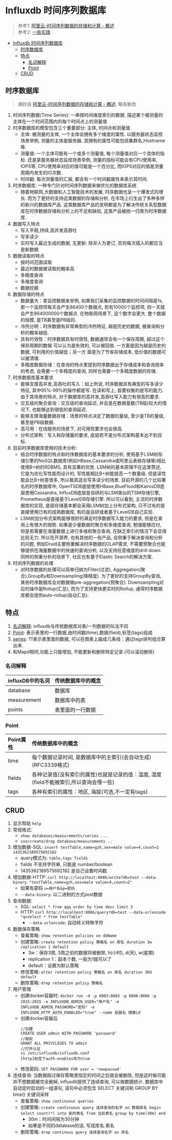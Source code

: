 # Influxdb 时间序列数据库
> 参考1: [阿里云-时间序列数据的存储和计算 - 概述](https://yq.aliyun.com/articles/104243)   
> 参考2: [一些实践](https://github.com/GuoZhenghao/note/blob/master/DataBase/InfluxDB/Use/Use.md)  

<!-- TOC -->

- [Influxdb 时间序列数据库](#influxdb-时间序列数据库)
    - [时序数据库](#时序数据库)
    - [特点](#特点)
        - [名词解释](#名词解释)
        - [Point](#point)
    - [CRUD](#crud)

<!-- /TOC -->

## 时序数据库
> 摘抄自 [阿里云-时间序列数据的存储和计算 - 概述](https://yq.aliyun.com/articles/104243), 略有删改

1. 时间序列数据(Time Series): 一串按时间维度索引的数据. 描述某个被测量的主体在一个时间范围内的每个时间点上的测量值
1. 时序数据库的模型包含三个重要部分: 主体, 时间点和测量值
    - 主体: 被测量的主体, 一个主体会拥有多个维度的属性. 以服务器状态监控场景举例, 测量的主体是服务器, 其拥有的属性可能包括集群名,Hostname等. 
    - 测量值: 一个主体可能有一个或多个测量值, 每个测量值对应一个具体的指标. 还是拿服务器状态监控场景举例, 测量的指标可能会有CPU使用率, IOPS等, CPU使用率对应的值可能是一个百分比, 而IOPS对应的值是测量周期内发生的IO次数. 
    - 时间戳: 每次测量值的汇报, 都会有一个时间戳属性来表示其时间. 
2. 时序数据库: 一种专门针对时间序列数据来做优化的数据库系统
    - 随着物联网,大数据和人工智能技术的发展, 时序数据也呈一个爆发式的增长. 而为了更好的支持这类数据的存储和分析, 在市场上衍生出了多种多样的新兴的数据库产品. 这类数据库产品的发明都是为了解决传统关系型数据库在时序数据存储和分析上的不足和缺陷, 这类产品被统一归类为时序数据库.
3. 数据写入特点
    - 写入平稳,持续,高并发高吞吐
    - 写多读少
    - 实时写入最近生成的数据, 无更新: 除非人为更订, 否则每次插入的都应当是新数据
3. 数据读取的特点
    - 按时间范围读取
    - 最近的数据被读取的概率高
    - 多精度查询
    - 多维度查询
    - 数据挖掘
3. 数据存储的特点
    - 数据量大：拿监控数据来举例, 如果我们采集的监控数据的时间间隔是1s, 那一个监控项每天会产生86400个数据点, 若有10000个监控项, 则一天就会产生864000000个数据点. 在物联网场景下, 这个数字会更大. 整个数据的规模, 是TB甚至是PB级的. 
    - 冷热分明：时序数据有非常典型的冷热特征, 越是历史的数据, 被查询和分析的概率越低. 
    - 具有时效性：时序数据具有时效性, 数据通常会有一个保存周期, 超过这个保存周期的数据  可以认为是失效的, 可以被回收. 一方面是因为越是历史的数据, 可利用的价值越低；另一方 面是为了节省存储成本, 低价值的数据可以被清理. 
    - 多精度数据存储：在查询的特点里提到时序数据出于存储成本和查询效率的考虑, 会需要一个多精度的查询, 同样也需要一个多精度数据的存储. 
4. 时序数据库基本要求
    - 能够支撑高并发,高吞吐的写入：如上所说, 时序数据具有典型的写多读少特征, 其中95%-99%的操作都是写. 在读和写上, 首要权衡的是写的能力. 由于其场景的特点, 对于数据库的高并发,高吞吐写入能力有很高的要求. 
    - 交互级的聚合查询：交互级的查询延迟, 并且是在数据基数(TB级)较大的情况下, 也能够达到很低的查询延迟. 
    - 能够支撑海量数据存储：场景的特点决定了数据的量级, 至少是TB的量级, 甚至是PB级数据. 
    - 高可用：在线服务的场景下, 对可用性要求也会很高. 
    - 分布式架构：写入和存储量的要求, 底层若不是分布式架构基本达不到目标. 
4. 目前时序数据库使用的技术分析:
    - 结合时序数据的特点和时序数据库的基本要求的分析, 使用基于LSM树存储引擎的NoSQL数据库(例如HBase,Cassandra或阿里云表格存储等)相比使用B+树的RDBMS, 具有显著的优势. LSM树的基本原理不在这里赘述, 它是为优化写性能而设计的, 写性能相比B+树能提高一个数量级. 但是读性能会比B+树差很多, 所以极其适合写多读少的场景. 目前开源的几个比较著名的时序数据库中, OpenTSDB底层使用HBase,BlueFlood和KairosDB底层使用Cassandra, InfluxDB底层是自研的与LSM类似的TSM存储引擎, Prometheus是直接基于LevelDB存储引擎. 所以可以看到, 主流的时序数据库的实现, 底层存储基本都会采用LSM树加上分布式架构, 只不过有的是直接使用已有的成熟数据库, 有的是自研或者基于LevelDB自己实现. 
    - LSM树加分布式架构能够很好的满足时序数据写入能力的要求, 但是在查询上有很大的弱势. 如果是少量数据的聚合和多维度查询, 勉强能够应付, 但是若需要在海量数据上进行多维和聚合查询, 在缺乏索引的情况下会显得比较无力. 所以在开源界, 也有其他的一些产品, 会侧重于解决查询和分析的问题, 例如Druid主要侧重解决时序数据的OLAP需求, 不需要预聚合也能够提供在海量数据中的快速的查询分析, 以及支持任意维度的drill down. 同样的侧重分析的场景下, 社区也有基于Elastic Search的解决方案. 
4. 时间序列数据的处理
    - 对时序数据的处理可以简单归纳为Filter(过滤), Aggregation(聚合),GroupBy和Downsampling(降精度). 为了更好的支持GroupBy查询, 某些时序数据库会对数据做pre-aggregation(预聚合). Downsampling对应的操作是Rollup(汇总), 而为了支持更快更实时的Rollup, 通常时序数据库都会提供auto-rollup(自动汇总). 

## 特点
1. [名词解释](#名词解释): influxdb与传统数据库对表/一列数据的叫法不同
2. [Point](#Point): 表示表里的一行数据,由时间戳(time),数据(field),标签(tags)组成
3. [series](#series): ??表示表里面的数据, 可以在图表上画成几条线：通过tags排列组合算出来. 
4. 和Mapd相同,功能上只能增加, 不能更新和删除特定记录.(可以滚动删除)

### 名词解释
|influxDB中的名词|传统数据库中的概念
|:-------------|:-------------|
|database	|   数据库
|measurement|   数据库中的表
|points	    |   表里面的一行数据
### Point
Point属性	|传统数据库中的概念
|:-------------|:-------------|
time	    |   每个数据记录时间, 是数据库中的主索引(会自动生成)(RFC3339格式)
fields	    |   各种记录值(没有索引的属性)也就是记录的值：温度,  湿度(field不能被索引,所以查询会慢一些)
tags	    |   各种有索引的属性：地区, 海拔(可选,不一定有tags)

## CRUD
1. 显示帮助 `help`
2. 常规格式: 
    - `show databases/measurements/series ...`
    - `use/create/drop database/measurements ..`
3. 增加数据-SQL: `insert testTable,name=gzh,sex=male value=4,count=2 1435362189575692182`
    - query模式为: `table,tags fields`
    - fields 不支持字符串, 只能是 number/boolean
    - 1435362189575692182 是自己设置时间戳
3. 增加数据-HTTP: `curl http://localhost:8086/write?db=test --data-binary "testTable,name=gzh,sex=male value=4,count=2"`
    - 如果有密码 `u=用户名&p=密码`
    - `--data-binary`: 以二进制的方式post数据
3. 查询数据: 
    - SQL: `select * from qqq order by time desc limit 3`
    - HTTP: `curl http://localhost:8086/query?db=test --data-urlencode "q=select * from testTable"`
        - `--data-urlencode`: 自动转义特殊字符
4. 数据保存策略
    - 查看策略: `show retention policies on dbName`
    - 创建策略: `create retention policy 策略名 on 库名 duration 3w replication 1 default`
        - 3w：保存3周, 3周之前的数据将被删除, h(小时), d(天), w(星期)
        - replication 1：副本个数, 一般为1就可以了
        - default：设置为默认策略
    - 修改策略: `alter retention policy 策略名 on 库名 duration 30d default`
    - 删除策略: `drop retention policy 策略名`
5. 用户管理
    - 创建docker容器时: `docker run -d -p 8083:8083 -p 8086:8086 -p 2015:2015 -e INFLUXDB_ADMIN_USER="用户名" -e INFLUXDB_ADMIN_PASSWORD="密码" -e INFLUXDB_HTTP_AUTH_ENABLED="true" --name 容器名 镜像id`
    - 创建docker容器后
        ````
        //创建
        CREATE USER admin WITH PASSWORD 'password'
        //赋权
        GRANT ALL PRIVILEGES TO admin
        //打开认证
        vi /etc/influxdb/influxdb.conf
        [http]标签下auth-enables改为true
        ````
    - 修改密码: `SET PASSWORD FOR user = 'newpasswd'`
6. 连续查询: 当数据超过保存策略里指定的时间之后就会被删除, 但是这时候可能并不想数据被完全删掉, influxdb提供了连续查询, 可以做数据统计. 数据库中自动定时启动的一组语句, 语句中必须包含 SELECT 关键词和 GROUP BY time() 关键词采样
    - 查看策略: `show continuous queries`
    - 创建策略: `create continuous query 连续查询的名字 on 数据库名 begin select count(*) into 新的表名 from 当前表名 group by time(30m) end`
        - 30m：时间间隔为30分钟
        - 如果是不同的database的话, 写成库名.表名
    - 删除策略: `drop continous query 连续查询名字 on 库名`